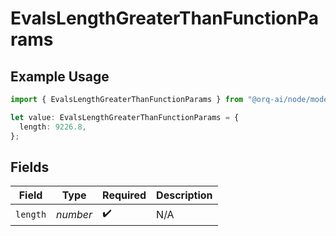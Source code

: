 # EvalsLengthGreaterThanFunctionParams

## Example Usage

```typescript
import { EvalsLengthGreaterThanFunctionParams } from "@orq-ai/node/models/operations";

let value: EvalsLengthGreaterThanFunctionParams = {
  length: 9226.8,
};
```

## Fields

| Field              | Type               | Required           | Description        |
| ------------------ | ------------------ | ------------------ | ------------------ |
| `length`           | *number*           | :heavy_check_mark: | N/A                |